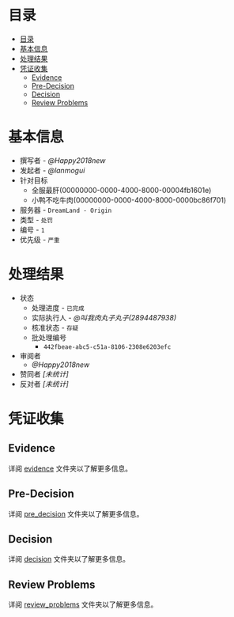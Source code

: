 # 目录
- [目录](#目录)
- [基本信息](#基本信息)
- [处理结果](#处理结果)
- [凭证收集](#凭证收集)
  - [Evidence](#evidence)
  - [Pre-Decision](#pre-decision)
  - [Decision](#decision)
  - [Review Problems](#review-problems)





# 基本信息
- 撰写者 - _@Happy2018new_
- 发起者 - _@lanmogui_
- 针对目标
    - 全服最肝(00000000-0000-4000-8000-00004fb1601e)
    - 小鸭不吃牛肉(00000000-0000-4000-8000-0000bc86f701)
- 服务器 - `DreamLand - Origin`
- 类型 - `处罚`
- 编号 - `1`
- 优先级 - `严重`





# 处理结果
- 状态
    - 处理进度 - `已完成`
    - 实际执行人 - _@叫我肉丸子丸子(2894487938)_
    - 核准状态 - `存疑`
    - 批处理编号
        - `442fbeae-abc5-c51a-8106-2308e6203efc`
- 审阅者
    - _@Happy2018new_
- 赞同者 _[未统计]_
- 反对者 _[未统计]_
  




# 凭证收集
## Evidence
详阅 [evidence](./evidence) 文件夹以了解更多信息。

## Pre-Decision
详阅 [pre_decision](./pre_decision) 文件夹以了解更多信息。

## Decision
详阅 [decision](./decision) 文件夹以了解更多信息。

## Review Problems
详阅 [review_problems](./review_problems) 文件夹以了解更多信息。
